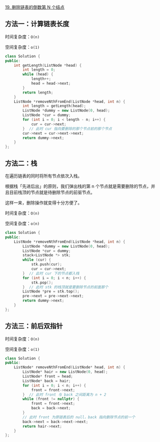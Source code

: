 [19. 删除链表的倒数第 N 个结点](https://leetcode-cn.com/problems/remove-nth-node-from-end-of-list/)

## 方法一：计算链表长度

时间复杂度：`O(n)`

空间复杂度：`o(1)`

```c++
class Solution {
public:
    int getLength(ListNode *head) {
        int length = 0;
        while (head) {
            length++;
            head = head->next;
        }
        return length;
    }
    ListNode *removeNthFromEnd(ListNode *head, int n) {
        int length = getLength(head);
        ListNode *dummy = new ListNode(0, head);
        ListNode *cur = dummy;
        for (int i = 0; i < length - n; i++) {
            cur = cur->next;
        }  // 此时 cur 指向要删除的那个节点前的那个节点
        cur->next = cur->next->next;
        return dummy->next;
    }
};
```

## 方法二：栈

在遍历链表的同时将所有节点依次入栈。

根据栈「先进后出」的原则，我们弹出栈的第 n 个节点就是需要删除的节点，并且目前栈顶的节点就是待删除节点的前驱节点。

这样一来，删除操作就变得十分方便了。

时间复杂度：`O(n)`

空间复杂度：`o(n)`

```c++
class Solution {
public:
    ListNode *removeNthFromEnd(ListNode *head, int n) {
        ListNode *dummy = new ListNode(0, head);
        ListNode *cur = dummy;
        stack<ListNode *> stk;
        while (cur) {
            stk.push(cur);
            cur = cur->next;
        }  // 此时 cur 下的节点都入栈
        for (int i = 0; i < n; i++) {
            stk.pop();
        }  // 此时 stk 的栈顶就是要删除节点的前面那个
        ListNode *pre = stk.top();
        pre->next = pre->next->next;
        return dummy->next;
    }
};
```

## 方法三：前后双指针

时间复杂度：`O(n)`

空间复杂度：`o(1)`

```c++
class Solution {
public:
    ListNode* removeNthFromEnd(ListNode* head, int n) {
        ListNode* hair = new ListNode(0, head);
        ListNode* front = head;
        ListNode* back = hair;
        for (int i = 0; i < n; i++) {
            front = front->next;
        }  // 此时 front 与 back 之间距离为 n + 2
        while (front != nullptr) {
            front = front->next;
            back = back->next;
        }
        // 此时 front 为原链表后的 null，back 指向删除节点的前一个
        back->next = back->next->next;
        return hair->next;
    }
};
```

